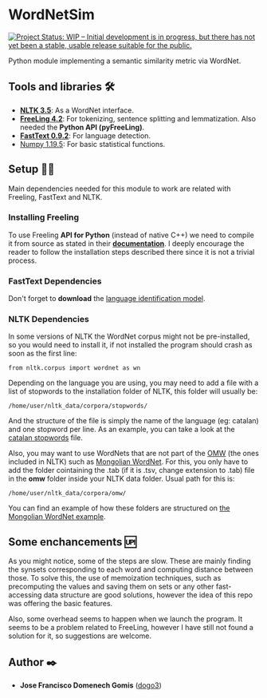 # WordNetSim
[![Project Status: WIP – Initial development is in progress, but there has not yet been a stable, usable release suitable for the public.](https://www.repostatus.org/badges/latest/wip.svg)](https://www.repostatus.org/#wip)

Python module implementing a semantic similarity metric via WordNet.

## Tools and libraries 🛠️

- [**NLTK 3.5**](http://nltk.org/): As a WordNet interface.
- [**FreeLing 4.2**](http://nlp.lsi.upc.edu/freeling/node/1): For tokenizing, sentence splitting and lemmatization. Also needed the **Python API (pyFreeLing)**.
- [**FastText 0.9.2**](https://fasttext.cc/docs/en/support.html): For language detection.
- [Numpy 1.19.5](https://www.numpy.org): For basic statistical functions.

## Setup 👨‍💻

Main dependencies needed for this module to work are related with Freeling, FastText and NLTK.

### Installing Freeling

To use Freeling **API for Python** (instead of native C++) we need to compile it from source as stated in their [**documentation**](https://freeling-user-manual.readthedocs.io/en/v4.2/toc/). I deeply encourage the reader to follow the installation steps described there since it is not a trivial process.

### FastText Dependencies
Don't forget to **download** the [language identification model](https://dl.fbaipublicfiles.com/fasttext/supervised-models/lid.176.bin). 

### NLTK Dependencies

In some versions of NLTK the WordNet corpus might not be pre-installed, so you would need to install it, if not installed the program should crash as soon as the first line:

```
from nltk.corpus import wordnet as wn
```
Depending on the language you are using, you may need to add a file with a list of stopwords to the installation folder of NLTK, this folder will usually be: 
```
/home/user/nltk_data/corpora/stopwords/
```

And the structure of the file is simply the name of the language (eg: catalan) and one stopword per line. As an example, you can take a look at the [catalan stopwords](./catalan) file.

Also, you may want to use WordNets that are not part of the [OMW](http://compling.hss.ntu.edu.sg/omw/) (the ones included in NLTK) such as [Mongolian WordNet](https://github.com/kbatsuren/monwn). For this, you only have to add the folder cointaining the .tab (if it is .tsv, change extension to .tab) file in the **omw** folder inside your NLTK data folder. Usual path for this is:

```
/home/user/nltk_data/corpora/omw/
```

You can find an example of how these folders are structured on [the Mongolian WordNet example](./mon.zip).

## Some enchancements 🆙

As you might notice, some of the steps are slow. These are mainly finding the synsets corresponding to each word and computing distance between those. To solve this, the use of memoization techniques, such as precomputing the values and saving them on sets or any other fast-accessing data structure are good solutions, however the idea of this repo was offering the basic features.

Also, some overhead seems to happen when we launch the program. It seems to be a problem related to FreeLing, however I have still not found a solution for it, so suggestions are welcome.
## Author ✒️

* **Jose Francisco Domenech Gomis** ([dogo3](https://github.com/dogo3))